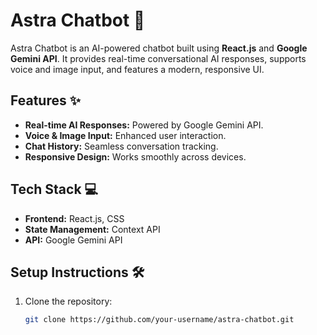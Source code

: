 # Astra Chatbot 🤖

Astra Chatbot is an AI-powered chatbot built using **React.js** and **Google Gemini API**. It provides real-time conversational AI responses, supports voice and image input, and features a modern, responsive UI.

## Features ✨

- **Real-time AI Responses:** Powered by Google Gemini API.
- **Voice & Image Input:** Enhanced user interaction.
- **Chat History:** Seamless conversation tracking.
- **Responsive Design:** Works smoothly across devices.

## Tech Stack 💻

- **Frontend:** React.js, CSS
- **State Management:** Context API
- **API:** Google Gemini API

## Setup Instructions 🛠️

1. Clone the repository:
   ```bash
   git clone https://github.com/your-username/astra-chatbot.git
   ```
